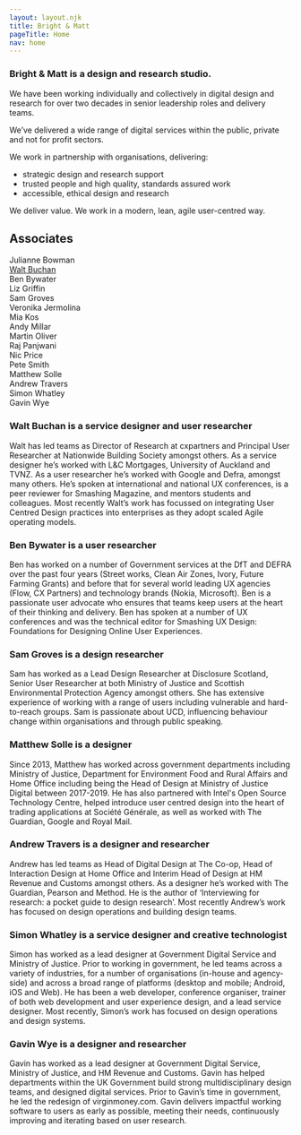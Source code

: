 ```yaml
---
layout: layout.njk
title: Bright & Matt
pageTitle: Home
nav: home
---
```



### Bright & Matt is a design and research studio.

We have been working individually and collectively in digital design and research for over two decades in senior leadership roles and delivery teams.

We’ve delivered a wide range of digital services within the public, private and not for profit sectors.

We work in partnership with organisations, delivering:

- strategic design and research support
- trusted people and high quality, standards assured work
- accessible, ethical design and research

We deliver value. We work in a modern, lean, agile user-centred way.

## Associates

Julianne Bowman</br>
<a href="#walt-buchan">Walt Buchan</a></br>
Ben Bywater</br>
Liz Griffin</br>
Sam Groves</br>
Veronika Jermolina</br>
Mia Kos</br>
Andy Millar</br>
Martin Oliver</br>
Raj Panjwani</br>
Nic Price</br>
Pete Smith</br>
Matthew Solle</br>
Andrew Travers</br>
Simon Whatley</br>
Gavin Wye

### Walt Buchan is a service designer and user researcher

Walt has led teams as Director of Research at cxpartners and Principal User Researcher at Nationwide Building Society amongst others. As a service designer he’s worked with L&C Mortgages, University of Auckland and TVNZ. As a user researcher he’s worked with Google and Defra, amongst many others. He’s spoken at international and national UX conferences, is a peer reviewer for Smashing Magazine, and mentors students and colleagues. Most recently Walt’s work has focussed on integrating User Centred Design practices into enterprises as they adopt scaled Agile operating models.

### Ben Bywater is a user researcher

Ben has worked on a number of Government services at the DfT and DEFRA over the past four years (Street works, Clean Air Zones, Ivory, Future Farming Grants) and before that for several world leading UX agencies (Flow, CX Partners) and technology brands (Nokia, Microsoft). Ben is a passionate user advocate who ensures that teams keep users at the heart of their thinking and delivery. Ben has spoken at a number of UX conferences and was the technical editor for Smashing UX Design: Foundations for Designing Online User Experiences.  

### Sam Groves is a design researcher

Sam has worked as a Lead Design Researcher at Disclosure Scotland, Senior User Researcher at both Ministry of Justice and Scottish Environmental Protection Agency amongst others. She has extensive experience of working with a range of users including vulnerable and hard-to-reach groups. Sam is passionate about UCD, influencing behaviour change within organisations and through public speaking.

### Matthew Solle is a designer

Since 2013, Matthew has worked across government departments including Ministry of Justice, Department for Environment Food and Rural Affairs and Home Office including being the Head of Design at Ministry of Justice Digital between 2017-2019. He has also partnered with Intel's Open Source Technology Centre, helped introduce user centred design into the heart of trading applications at Société Générale, as well as worked with The Guardian, Google and Royal Mail.

### Andrew Travers is a designer and researcher

Andrew has led teams as Head of Digital Design at The Co-op, Head of Interaction Design at Home Office and Interim Head of Design at HM Revenue and Customs amongst others. As a designer he’s worked with The Guardian, Pearson and Method. He is the author of ‘Interviewing for research: a pocket guide to design research’. Most recently Andrew’s work has focused on design operations and building design teams.

### Simon Whatley is a service designer and creative technologist

Simon has worked as a lead designer at Government Digital Service and Ministry of Justice. Prior to working in government, he led teams across a variety of industries, for a number of organisations (in-house and agency-side) and across a broad range of platforms (desktop and mobile; Android, iOS and Web). He has been a web developer, conference organiser, trainer of both web development and user experience design, and a lead service designer. Most recently, Simon’s work has focused on design operations and design systems.

### Gavin Wye is a designer and researcher

Gavin has worked as a lead designer at Government Digital Service, Ministry of Justice, and HM Revenue and Customs. Gavin has helped departments within the UK Government build strong multidisciplinary design teams, and designed digital services. Prior to Gavin’s time in government, he led the redesign of virginmoney.com. Gavin delivers impactful working software to users as early as possible, meeting their needs, continuously improving and iterating based on user research.
